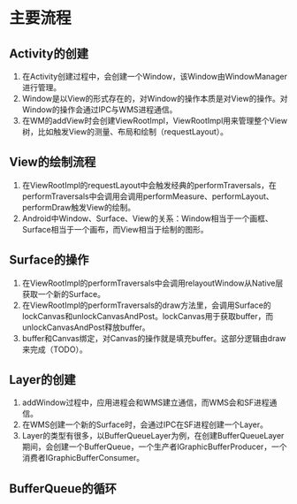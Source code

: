 # 主要流程

## Activity的创建

1.   在Activity创建过程中，会创建一个Window，该Window由WindowManager进行管理。
2.   Window是以View的形式存在的，对Window的操作本质是对View的操作。对Window的操作会通过IPC与WMS进程通信。
3.   在WM的addView时会创建ViewRootImpl，ViewRootImpl用来管理整个View树，比如触发View的测量、布局和绘制（requestLayout）。

## View的绘制流程

1.   在ViewRootImpl的requestLayout中会触发经典的performTraversals，在performTraversals中会调用会调用performMeasure、performLayout、performDraw触发View的绘制。
2.   Android中Window、Surface、View的关系：Window相当于一个画框、Surface相当于一个画布，而View相当于绘制的图形。

## Surface的操作

1.   在ViewRootImpl的performTraversals中会调用relayoutWindow从Native层获取一个新的Surface。
2.   在ViewRootImpl的performTraversals的draw方法里，会调用Surface的lockCanvas和unlockCanvasAndPost。lockCanvas用于获取buffer，而unlockCanvasAndPost释放buffer。
3.   buffer和Canvas绑定，对Canvas的操作就是填充buffer。这部分逻辑由draw来完成（TODO）。

## Layer的创建

1.   addWindow过程中，应用进程会和WMS建立通信，而WMS会和SF进程通信。
2.   在WMS创建一个新的Surface时，会通过IPC在SF进程创建一个Layer。
3.   Layer的类型有很多，以BufferQueueLayer为例，在创建BufferQueueLayer期间，会创建一个BufferQueue，一个生产者IGraphicBufferProducer，一个消费者IGraphicBufferConsumer。

## BufferQueue的循环

